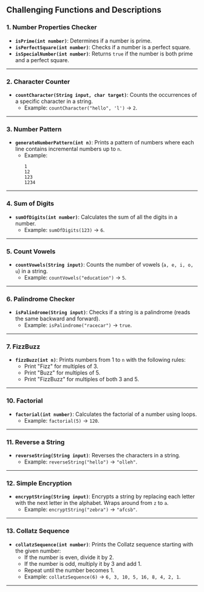 
## Challenging Functions and Descriptions

### 1. **Number Properties Checker**
- **`isPrime(int number)`**: Determines if a number is prime.
- **`isPerfectSquare(int number)`**: Checks if a number is a perfect square.
- **`isSpecialNumber(int number)`**: Returns `true` if the number is both prime and a perfect square.

---

### 2. **Character Counter**
- **`countCharacter(String input, char target)`**: Counts the occurrences of a specific character in a string.
  - Example: `countCharacter("hello", 'l')` → `2`.

---

### 3. **Number Pattern**
- **`generateNumberPattern(int n)`**: Prints a pattern of numbers where each line contains incremental numbers up to `n`.
  - Example:
    ```
    1
    12
    123
    1234
    ```

---

### 4. **Sum of Digits**
- **`sumOfDigits(int number)`**: Calculates the sum of all the digits in a number.
  - Example: `sumOfDigits(123)` → `6`.

---

### 5. **Count Vowels**
- **`countVowels(String input)`**: Counts the number of vowels (`a, e, i, o, u`) in a string.
  - Example: `countVowels("education")` → `5`.

---

### 6. **Palindrome Checker**
- **`isPalindrome(String input)`**: Checks if a string is a palindrome (reads the same backward and forward).
  - Example: `isPalindrome("racecar")` → `true`.

---

### 7. **FizzBuzz**
- **`fizzBuzz(int n)`**: Prints numbers from 1 to `n` with the following rules:
  - Print "Fizz" for multiples of 3.
  - Print "Buzz" for multiples of 5.
  - Print "FizzBuzz" for multiples of both 3 and 5.

---

### 10. **Factorial**
- **`factorial(int number)`**: Calculates the factorial of a number using loops.
  - Example: `factorial(5)` → `120`.

---

### 11. **Reverse a String**
- **`reverseString(String input)`**: Reverses the characters in a string.
  - Example: `reverseString("hello")` → `"olleh"`.

---

### 12. **Simple Encryption**
- **`encryptString(String input)`**: Encrypts a string by replacing each letter with the next letter in the alphabet. Wraps around from `z` to `a`.
  - Example: `encryptString("zebra")` → `"afcsb"`.

---

### 13. **Collatz Sequence**
- **`collatzSequence(int number)`**: Prints the Collatz sequence starting with the given number:
  - If the number is even, divide it by 2.
  - If the number is odd, multiply it by 3 and add 1.
  - Repeat until the number becomes 1.
  - Example: `collatzSequence(6)` → `6, 3, 10, 5, 16, 8, 4, 2, 1`.

---

